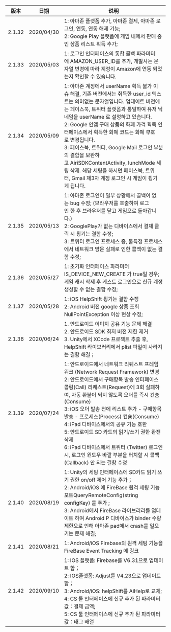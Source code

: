 |  版本   |  日期  |  说明 |
|  ----  | ----  |   ----  |
| 2.1.32  | 2020/04/30 | 1: 아마존 플랫폼 추가, 아마존 결제, 아마존 로그인, 연동, 연동 해제 기능;<br>2: Google Play 플랫폼에 게임 내에서 판매 중인 상품 리스트 획득 추가;  |
| 2.1.33  | 2020/05/03 | 1: 로그인 인터페이스의 통합 콜백 파라미터에 AMAZON_USER_ID를 추가, 개발사는 문자열 변경에 따라 계정이 Amazon에 연동 되었는지 확인할 수 있습니다.  |
| 2.1.34  | 2020/05/09 | 1: 아마존 계정에서 userName 획득 불가 이슈 해결, 기존 버전에서는 취득한 user_id 텍스트는 의미없는 문자열입니다. 업데이트 버전에는 페이스북, 트위터 플랫폼과 통일하여 유저 닉네임을 userName 로 설정하고 있습니다.<br> 2: Google 인앱 구매 상품의 화폐 가격 획득 인터페이스에서 획득한 화폐 코드는 화폐 부호로 변경됩니다.<br> 3: 페이스북, 트위터, Google Mail 로그인 부분의 결함을 보완하고 AiriSDKContentActivity, lunchMode 세팅 삭제. 해당 세팅을 하시면 페이스북, 트위터, Gmail 제3자 계정 로그인 시 ​​게임이 튕기게 됩니다. |
| 2.1.35  | 2020/05/13 | 1: 아마존 로그인이 일부 상황에서 콜백이 없는 bug 수정; (브라우저를 호출하여 로그인 한 후 브라우저를 닫고 게임으로 돌아갑니다.) <br>2: GooglePlay가 없는 디바이스에서 결제 클릭 시 튕기는 결함 수정;<br>3: 트위터 로그인 프로세스 중, 불특정 프로세스에서 네트워크 방문 실패로 인한 콜백이 없는 결함 수정;  |
| 2.1.36  | 2020/05/27 | 1: 초기화 인터페이스 파라미터 IS_DEVICE_NEW_CREATE 가 true일 경우; 게임 캐시 삭제 후 게스트 로그인으로 신규 계정 생성할 수 없는 결함 수정; |
| 2.1.37  | 2020/05/28 | 1: iOS HelpShift 튕기는 결함 수정<br>2: Android 버전 google 상품 조회 NullPointException 이상 현상 수정; |
| 2.1.38  | 2020/06/24 | 1. 안드로이드 이미지 공유 기능 문제 해결<br>2. 안드로이드 SDK 최저 버전 제한 제거<br>3. Unity에서 XCode 프로젝트 추출 후, HelpShift 라이브러리에서 plist 파일이 사라지는 결함 해결； |
| 2.1.39  | 2020/07/24 | 1: 안드로이드에서 네트워크 리퀘스트 프레임워크 (Network Request Framework) 변경<br>2: 안드로이드에서 구매항목 발송 인터페이스 콜링(Call) 리퀘스트(Request)에 3회 실패하여, 자동 환불이 되지 않도록 오더를 즉시 컨슘(Consume)<br>3: iOS 오더 발송 전에 리스트 추가 - 구매항목 발송 - 프로세스(Process) 컨슘(Consume) <br>4: iPad 디바이스에서의 공유 기능 호환<br>5: 안드로이드 SD 카드의 읽기/쓰기 권한 완전 삭제<br>6: iPad 디바이스에서 트위터 (Twitter) 로그인 시, 로그인 윈도우 바깥 부분을 터치할 시 콜백(Callback) 안 되는 결함 수정 |
| 2.1.40  | 2020/08/19 | 1: Unity의 세팅 인터페이스에 SD카드 읽기 쓰기 권한 on/off 제어 기능 추가；<br>2: Android/iOS 에 FireBase 원격 세팅 기능 포트QueryRemoteConfig(string configKey) 를 추가 ;<br>3: Android에서 FireBase 라이브러리를 업데이트 하여 Android P 디바이스가 binder 수량 제한으로 인해 아마존 pad에서 crash를 일으키는 문제 해결;|
| 2.1.41  | 2020/08/21 | 1: Android/iOS Firebase의 원격 세팅 기능을 FireBase Event Tracking 에 링크 |
| 2.1.42  | 2020/09/10 | 1: IOS 플랫폼: Firebase를 V6.31으로 업데이트 함；<br>2: IOS플랫폼: Adjust를 V4.23으로 업데이트 함；<br>3: Android/iOS: helpShift를 AiHelp로 교체;<br>4: CS 툴 인터페이스에 신규 추가 된 파라미터 값：결제 금액;<br>5: CS 툴 인터페이스에 신규 추가 된 파라미터 값：태그 배열|